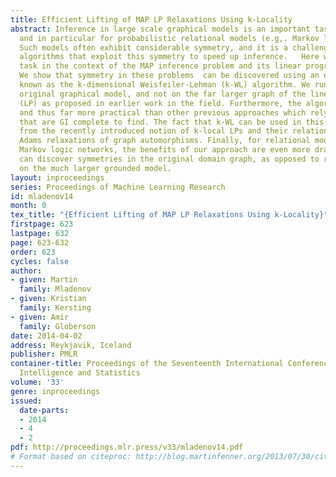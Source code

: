 ```yaml
---
title: Efficient Lifting of MAP LP Relaxations Using k-Locality
abstract: Inference in large scale graphical models is an important task in many domains,
  and in particular for probabilistic relational models (e.g,. Markov logic networks).
  Such models often exhibit considerable symmetry, and it is a challenge to devise
  algorithms that exploit this symmetry to speed up inference.   Here we address this
  task in the context of the MAP inference problem and its linear programming relaxations.
  We show that symmetry in these problems  can be discovered using an elegant algorithm
  known as the k-dimensional Weisfeiler-Lehman (k-WL) algorithm. We run k-WL on the
  original graphical model, and not on the far larger graph of the linear program
  (LP) as proposed in earlier work in the field. Furthermore, the algorithm is polynomial
  and thus far more practical than other previous approaches which rely on orbit partitions
  that are GI complete to find. The fact that k-WL can be used in this manner follows
  from the recently introduced notion of k-local LPs and their relation to Sherali
  Adams relaxations of graph automorphisms. Finally, for relational models such as
  Markov logic networks, the benefits of our approach are even more dramatic, as we
  can discover symmetries in the original domain graph, as opposed to running lifting
  on the much larger grounded model.
layout: inproceedings
series: Proceedings of Machine Learning Research
id: mladenov14
month: 0
tex_title: "{Efficient Lifting of MAP LP Relaxations Using k-Locality}"
firstpage: 623
lastpage: 632
page: 623-632
order: 623
cycles: false
author:
- given: Martin
  family: Mladenov
- given: Kristian
  family: Kersting
- given: Amir
  family: Globerson
date: 2014-04-02
address: Reykjavik, Iceland
publisher: PMLR
container-title: Proceedings of the Seventeenth International Conference on Artificial
  Intelligence and Statistics
volume: '33'
genre: inproceedings
issued:
  date-parts:
  - 2014
  - 4
  - 2
pdf: http://proceedings.mlr.press/v33/mladenov14.pdf
# Format based on citeproc: http://blog.martinfenner.org/2013/07/30/citeproc-yaml-for-bibliographies/
---
```

